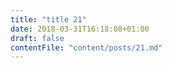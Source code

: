 ```yaml
---
title: "title 21"
date: 2018-03-31T16:18:08+01:00
draft: false
contentFile: "content/posts/21.md"
---
```


